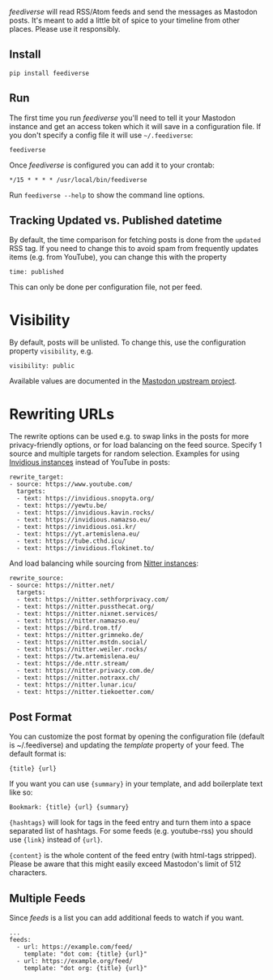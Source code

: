 *feediverse* will read RSS/Atom feeds and send the messages as Mastodon posts.
It's meant to add a little bit of spice to your timeline from other places.
Please use it responsibly.

## Install

    pip install feediverse

## Run

The first time you run *feediverse* you'll need to tell it your Mastodon
instance and get an access token which it will save in a configuration file. If
you don't specify a config file it will use `~/.feediverse`:

    feediverse

Once *feediverse* is configured you can add it to your crontab:

    */15 * * * * /usr/local/bin/feediverse

Run `feediverse --help` to show the command line options.

## Tracking Updated vs. Published datetime

By default, the time comparison for fetching posts is done from the `updated` RSS tag.
If you need to change this to avoid spam from frequently updates items (e.g. from YouTube),
you can change this with the property

    time: published

This can only be done per configuration file, not per feed.

# Visibility

By default, posts will be unlisted. To change this, use the configuration property `visibility`, e.g.

    visibility: public

Available values are documented in the
[Mastodon upstream project](https://github.com/halcy/Mastodon.py/blob/master/mastodon/Mastodon.py).

# Rewriting URLs

The rewrite options can be used e.g. to swap links in the posts for more privacy-friendly options,
or for load balancing on the feed source.
Specify 1 source and multiple targets for random selection.
Examples for using [Invidious instances](https://docs.invidious.io/instances/) instead of YouTube in posts:

```
rewrite_target:
- source: https://www.youtube.com/
  targets:
  - text: https://invidious.snopyta.org/
  - text: https://yewtu.be/
  - text: https://invidious.kavin.rocks/
  - text: https://invidious.namazso.eu/
  - text: https://invidious.osi.kr/
  - text: https://yt.artemislena.eu/
  - text: https://tube.cthd.icu/
  - text: https://invidious.flokinet.to/
```

And load balancing while sourcing from [Nitter instances](https://xnaas.github.io/nitter-instances/):

```
rewrite_source:
- source: https://nitter.net/
  targets:
  - text: https://nitter.sethforprivacy.com/
  - text: https://nitter.pussthecat.org/
  - text: https://nitter.nixnet.services/
  - text: https://nitter.namazso.eu/
  - text: https://bird.trom.tf/
  - text: https://nitter.grimneko.de/
  - text: https://nitter.mstdn.social/
  - text: https://nitter.weiler.rocks/
  - text: https://tw.artemislena.eu/
  - text: https://de.nttr.stream/
  - text: https://nitter.privacy.com.de/
  - text: https://nitter.notraxx.ch/
  - text: https://nitter.lunar.icu/
  - text: https://nitter.tiekoetter.com/
```

## Post Format

You can customize the post format by opening the configuration file (default is
~/.feediverse) and updating the *template* property of your feed. The default
format is:

    {title} {url}

If you want you can use `{summary}` in your template, and add boilerplate text
like so:

    Bookmark: {title} {url} {summary}

`{hashtags}` will look for tags in the feed entry and turn them into a space
separated list of hashtags. For some feeds (e.g. youtube-rss) you should use `{link}` instead of `{url}`.

`{content}` is the whole content of the feed entry (with html-tags
stripped). Please be aware that this might easily exceed Mastodon's
limit of 512 characters.

## Multiple Feeds

Since *feeds* is a list you can add additional feeds to watch if you want.

    ...
    feeds:
      - url: https://example.com/feed/
        template: "dot com: {title} {url}"
      - url: https://example.org/feed/
        template: "dot org: {title} {url}"

